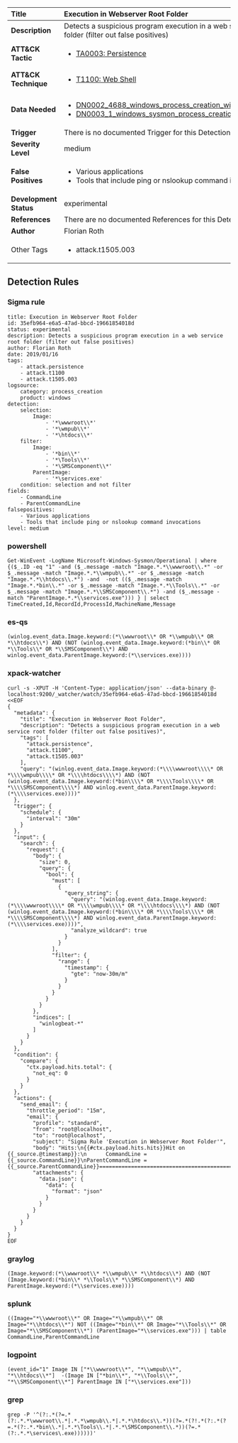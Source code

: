| Title                    | Execution in Webserver Root Folder       |
|:-------------------------|:------------------|
| **Description**          | Detects a suspicious program execution in a web service root folder (filter out false positives) |
| **ATT&amp;CK Tactic**    |  <ul><li>[TA0003: Persistence](https://attack.mitre.org/tactics/TA0003)</li></ul>  |
| **ATT&amp;CK Technique** | <ul><li>[T1100: Web Shell](https://attack.mitre.org/techniques/T1100)</li></ul>  |
| **Data Needed**          | <ul><li>[DN0002_4688_windows_process_creation_with_commandline](../Data_Needed/DN0002_4688_windows_process_creation_with_commandline.md)</li><li>[DN0003_1_windows_sysmon_process_creation](../Data_Needed/DN0003_1_windows_sysmon_process_creation.md)</li></ul>  |
| **Trigger**              |  There is no documented Trigger for this Detection Rule yet  |
| **Severity Level**       | medium |
| **False Positives**      | <ul><li>Various applications</li><li>Tools that include ping or nslookup command invocations</li></ul>  |
| **Development Status**   | experimental |
| **References**           |  There are no documented References for this Detection Rule yet  |
| **Author**               | Florian Roth |
| Other Tags           | <ul><li>attack.t1505.003</li></ul> | 

## Detection Rules

### Sigma rule

```
title: Execution in Webserver Root Folder
id: 35efb964-e6a5-47ad-bbcd-19661854018d
status: experimental
description: Detects a suspicious program execution in a web service root folder (filter out false positives)
author: Florian Roth
date: 2019/01/16
tags:
    - attack.persistence
    - attack.t1100
    - attack.t1505.003
logsource:
    category: process_creation
    product: windows
detection:
    selection:
        Image:
            - '*\wwwroot\\*'
            - '*\wmpub\\*'
            - '*\htdocs\\*'
    filter:
        Image:
            - '*bin\\*'
            - '*\Tools\\*'
            - '*\SMSComponent\\*'
        ParentImage:
            - '*\services.exe'
    condition: selection and not filter
fields:
    - CommandLine
    - ParentCommandLine
falsepositives:
    - Various applications
    - Tools that include ping or nslookup command invocations
level: medium

```





### powershell
    
```
Get-WinEvent -LogName Microsoft-Windows-Sysmon/Operational | where {($_.ID -eq "1" -and ($_.message -match "Image.*.*\\wwwroot\\.*" -or $_.message -match "Image.*.*\\wmpub\\.*" -or $_.message -match "Image.*.*\\htdocs\\.*") -and  -not (($_.message -match "Image.*.*bin\\.*" -or $_.message -match "Image.*.*\\Tools\\.*" -or $_.message -match "Image.*.*\\SMSComponent\\.*") -and ($_.message -match "ParentImage.*.*\\services.exe"))) } | select TimeCreated,Id,RecordId,ProcessId,MachineName,Message
```


### es-qs
    
```
(winlog.event_data.Image.keyword:(*\\wwwroot\\* OR *\\wmpub\\* OR *\\htdocs\\*) AND (NOT (winlog.event_data.Image.keyword:(*bin\\* OR *\\Tools\\* OR *\\SMSComponent\\*) AND winlog.event_data.ParentImage.keyword:(*\\services.exe))))
```


### xpack-watcher
    
```
curl -s -XPUT -H 'Content-Type: application/json' --data-binary @- localhost:9200/_watcher/watch/35efb964-e6a5-47ad-bbcd-19661854018d <<EOF
{
  "metadata": {
    "title": "Execution in Webserver Root Folder",
    "description": "Detects a suspicious program execution in a web service root folder (filter out false positives)",
    "tags": [
      "attack.persistence",
      "attack.t1100",
      "attack.t1505.003"
    ],
    "query": "(winlog.event_data.Image.keyword:(*\\\\wwwroot\\\\* OR *\\\\wmpub\\\\* OR *\\\\htdocs\\\\*) AND (NOT (winlog.event_data.Image.keyword:(*bin\\\\* OR *\\\\Tools\\\\* OR *\\\\SMSComponent\\\\*) AND winlog.event_data.ParentImage.keyword:(*\\\\services.exe))))"
  },
  "trigger": {
    "schedule": {
      "interval": "30m"
    }
  },
  "input": {
    "search": {
      "request": {
        "body": {
          "size": 0,
          "query": {
            "bool": {
              "must": [
                {
                  "query_string": {
                    "query": "(winlog.event_data.Image.keyword:(*\\\\wwwroot\\\\* OR *\\\\wmpub\\\\* OR *\\\\htdocs\\\\*) AND (NOT (winlog.event_data.Image.keyword:(*bin\\\\* OR *\\\\Tools\\\\* OR *\\\\SMSComponent\\\\*) AND winlog.event_data.ParentImage.keyword:(*\\\\services.exe))))",
                    "analyze_wildcard": true
                  }
                }
              ],
              "filter": {
                "range": {
                  "timestamp": {
                    "gte": "now-30m/m"
                  }
                }
              }
            }
          }
        },
        "indices": [
          "winlogbeat-*"
        ]
      }
    }
  },
  "condition": {
    "compare": {
      "ctx.payload.hits.total": {
        "not_eq": 0
      }
    }
  },
  "actions": {
    "send_email": {
      "throttle_period": "15m",
      "email": {
        "profile": "standard",
        "from": "root@localhost",
        "to": "root@localhost",
        "subject": "Sigma Rule 'Execution in Webserver Root Folder'",
        "body": "Hits:\n{{#ctx.payload.hits.hits}}Hit on {{_source.@timestamp}}:\n      CommandLine = {{_source.CommandLine}}\nParentCommandLine = {{_source.ParentCommandLine}}================================================================================\n{{/ctx.payload.hits.hits}}",
        "attachments": {
          "data.json": {
            "data": {
              "format": "json"
            }
          }
        }
      }
    }
  }
}
EOF

```


### graylog
    
```
(Image.keyword:(*\\wwwroot\\* *\\wmpub\\* *\\htdocs\\*) AND (NOT (Image.keyword:(*bin\\* *\\Tools\\* *\\SMSComponent\\*) AND ParentImage.keyword:(*\\services.exe))))
```


### splunk
    
```
((Image="*\\wwwroot\\*" OR Image="*\\wmpub\\*" OR Image="*\\htdocs\\*") NOT ((Image="*bin\\*" OR Image="*\\Tools\\*" OR Image="*\\SMSComponent\\*") (ParentImage="*\\services.exe"))) | table CommandLine,ParentCommandLine
```


### logpoint
    
```
(event_id="1" Image IN ["*\\wwwroot\\*", "*\\wmpub\\*", "*\\htdocs\\*"]  -(Image IN ["*bin\\*", "*\\Tools\\*", "*\\SMSComponent\\*"] ParentImage IN ["*\\services.exe"]))
```


### grep
    
```
grep -P '^(?:.*(?=.*(?:.*.*\wwwroot\\.*|.*.*\wmpub\\.*|.*.*\htdocs\\.*))(?=.*(?!.*(?:.*(?=.*(?:.*.*bin\\.*|.*.*\Tools\\.*|.*.*\SMSComponent\\.*))(?=.*(?:.*.*\services\.exe))))))'
```




